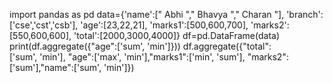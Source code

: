 import pandas as pd
data={&#39;name&#39;:[&quot; Abhi &quot;,&quot; Bhavya &quot;,&quot; Charan &quot;],
&#39;branch&#39;:[&#39;cse&#39;,&#39;cst&#39;,&#39;csb&#39;],
&#39;age&#39;:[23,22,21],
&#39;marks1&#39;:[500,600,700],
&#39;marks2&#39;:[550,600,600],
&#39;total&#39;:[2000,3000,4000]}
df=pd.DataFrame(data)
print(df.aggregate({&quot;age&quot;:[&#39;sum&#39;, &#39;min&#39;]}))
df.aggregate({&quot;total&quot;:[&#39;sum&#39;, &#39;min&#39;], &quot;age&quot;:[&#39;max&#39;, &#39;min&#39;],&quot;marks1&quot;:[&#39;min&#39;, &#39;sum&#39;],
&quot;marks2&quot;:[&#39;sum&#39;],&quot;name&quot;:[&#39;sum&#39;, &#39;min&#39;]})
